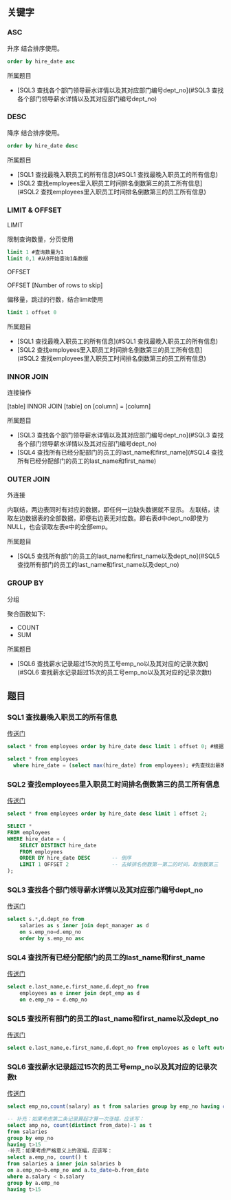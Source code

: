 ## 关键字

### ASC

升序 结合排序使用。

```sql
order by hire_date asc
```

所属题目

- [SQL3 查找各个部门领导薪水详情以及其对应部门编号dept_no](#SQL3 查找各个部门领导薪水详情以及其对应部门编号dept_no)

### DESC

降序 结合排序使用。

```sql
order by hire_date desc
```

所属题目

- [SQL1 查找最晚入职员工的所有信息](#SQL1 查找最晚入职员工的所有信息)
- [SQL2 查找employees里入职员工时间排名倒数第三的员工所有信息](#SQL2 查找employees里入职员工时间排名倒数第三的员工所有信息)

### LIMIT & OFFSET

LIMIT

限制查询数量，分页使用

```sql
limit 1 #查询数量为1
limit 0,1 #从0开始查询1条数据
```

OFFSET

OFFSET [Number of rows to skip]

偏移量，跳过的行数，结合limit使用

```sql
limit 1 offset 0
```

所属题目

- [SQL1 查找最晚入职员工的所有信息](#SQL1 查找最晚入职员工的所有信息)
- [SQL2 查找employees里入职员工时间排名倒数第三的员工所有信息](#SQL2 查找employees里入职员工时间排名倒数第三的员工所有信息)

### INNOR JOIN

连接操作

[table] INNOR JOIN [table] on [column] = [column]

所属题目

- [SQL3 查找各个部门领导薪水详情以及其对应部门编号dept_no](#SQL3 查找各个部门领导薪水详情以及其对应部门编号dept_no)
- [SQL4 查找所有已经分配部门的员工的last_name和first_name](#SQL4 查找所有已经分配部门的员工的last_name和first_name)

### OUTER JOIN

外连接

内联结，两边表同时有对应的数据，即任何一边缺失数据就不显示。
左联结，读取左边数据表的全部数据，即便右边表无对应数。即右表d中dept_no即使为NULL，也会读取左表e中的全部emp。

所属题目

- [SQL5 查找所有部门的员工的last_name和first_name以及dept_no](#SQL5 查找所有部门的员工的last_name和first_name以及dept_no)

### GROUP BY

分组

聚合函数如下:

- COUNT
- SUM

所属题目

- [SQL6 查找薪水记录超过15次的员工号emp_no以及其对应的记录次数t](#SQL6 查找薪水记录超过15次的员工号emp_no以及其对应的记录次数t)

## 题目

### SQL1 查找最晚入职员工的所有信息

[传送门](https://www.nowcoder.com/practice/218ae58dfdcd4af195fff264e062138f)

```sql
select * from employees order by hire_date desc limit 1 offset 0; #根据hire_date排序(递减)，从0开始查找1个
```

```sql
select * from employees
  where hire_date = (select max(hire_date) from employees); #先查找出最晚的入职日期，再进行信息查询
```

### SQL2 查找employees里入职员工时间排名倒数第三的员工所有信息

[传送门](https://www.nowcoder.com/practice/ec1ca44c62c14ceb990c3c40def1ec6c)

```sql
select * from employees order by hire_date desc limit 1 offset 2;
```

```sql
SELECT *
FROM employees
WHERE hire_date = (
    SELECT DISTINCT hire_date
    FROM employees
    ORDER BY hire_date DESC       -- 倒序
    LIMIT 1 OFFSET 2              -- 去掉排名倒数第一第二的时间，取倒数第三
);
```

### SQL3 查找各个部门领导薪水详情以及其对应部门编号dept_no

[传送门](https://www.nowcoder.com/practice/c63c5b54d86e4c6d880e4834bfd70c3b)

```sql
select s.*,d.dept_no from 
	salaries as s inner join dept_manager as d 
	on s.emp_no=d.emp_no 
	order by s.emp_no asc
```

### SQL4 查找所有已经分配部门的员工的last_name和first_name

[传送门](https://www.nowcoder.com/practice/6d35b1cd593545ab985a68cd86f28671)

```sql
select e.last_name,e.first_name,d.dept_no from 
    employees as e inner join dept_emp as d 
    on e.emp_no = d.emp_no
```

### SQL5 查找所有部门的员工的last_name和first_name以及dept_no

[传送门](https://www.nowcoder.com/practice/dbfafafb2ee2482aa390645abd4463bf)

```sql
select e.last_name,e.first_name,d.dept_no from employees as e left outer join dept_emp as d on e.emp_no=d.emp_no
```

### SQL6 查找薪水记录超过15次的员工号emp_no以及其对应的记录次数t

[传送门](https://www.nowcoder.com/practice/6d4a4cff1d58495182f536c548fee1ae)

```sql
select emp_no,count(salary) as t from salaries group by emp_no having count(salary)>15

-- 补充：如果考虑第二条记录算起才算一次涨幅，应该写：
select amp_no, count(distinct from_date)-1 as t
from salaries
group by emp_no
having t>15
-补充：如果考虑严格意义上的涨幅，应该写：
select a.emp_no, count() t
from salaries a inner join salaries b
on a.emp_no=b.emp_no and a.to_date=b.from_date
where a.salary < b.salary
group by a.emp_no
having t>15
```

